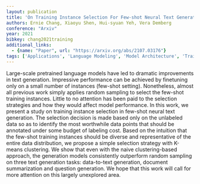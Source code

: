 ```yaml
---
layout: publication
title: 'On Training Instance Selection For Few-shot Neural Text Generation'
authors: Ernie Chang, Xiaoyu Shen, Hui-syuan Yeh, Vera Demberg
conference: "Arxiv"
year: 2021
bibkey: chang2021training
additional_links:
  - {name: "Paper", url: "https://arxiv.org/abs/2107.03176"}
tags: ['Applications', 'Language Modeling', 'Model Architecture', 'Training Techniques', 'Attention Mechanism', 'Few-Shot']
---
```

Large-scale pretrained language models have led to dramatic improvements in
text generation. Impressive performance can be achieved by finetuning only on a
small number of instances (few-shot setting). Nonetheless, almost all previous
work simply applies random sampling to select the few-shot training instances.
Little to no attention has been paid to the selection strategies and how they
would affect model performance. In this work, we present a study on training
instance selection in few-shot neural text generation. The selection decision
is made based only on the unlabeled data so as to identify the most worthwhile
data points that should be annotated under some budget of labeling cost. Based
on the intuition that the few-shot training instances should be diverse and
representative of the entire data distribution, we propose a simple selection
strategy with K-means clustering. We show that even with the naive
clustering-based approach, the generation models consistently outperform random
sampling on three text generation tasks: data-to-text generation, document
summarization and question generation. We hope that this work will call for
more attention on this largely unexplored area.
